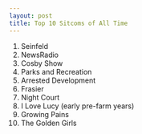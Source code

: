 ```yaml
---
layout: post
title: Top 10 Sitcoms of All Time
---
```


1. Seinfeld
2. NewsRadio
3. Cosby Show
4. Parks and Recreation
5. Arrested Development
6. Frasier
7. Night Court
8. I Love Lucy (early pre-farm years)
9. Growing Pains
10. The Golden Girls